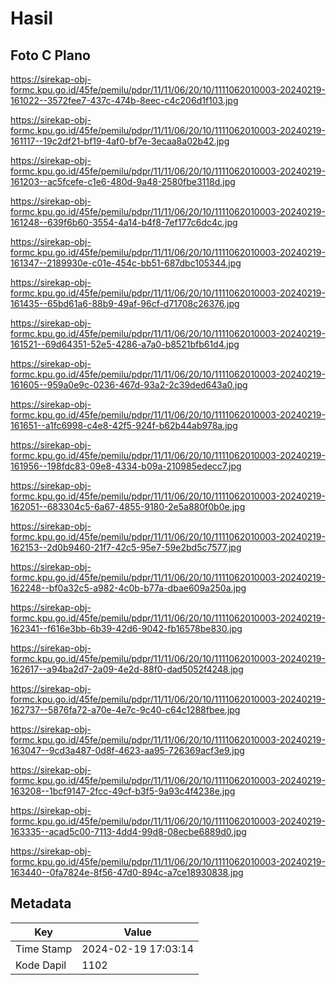 # Hasil

## Foto C Plano

https://sirekap-obj-formc.kpu.go.id/45fe/pemilu/pdpr/11/11/06/20/10/1111062010003-20240219-161022--3572fee7-437c-474b-8eec-c4c206d1f103.jpg

https://sirekap-obj-formc.kpu.go.id/45fe/pemilu/pdpr/11/11/06/20/10/1111062010003-20240219-161117--19c2df21-bf19-4af0-bf7e-3ecaa8a02b42.jpg

https://sirekap-obj-formc.kpu.go.id/45fe/pemilu/pdpr/11/11/06/20/10/1111062010003-20240219-161203--ac5fcefe-c1e6-480d-9a48-2580fbe3118d.jpg

https://sirekap-obj-formc.kpu.go.id/45fe/pemilu/pdpr/11/11/06/20/10/1111062010003-20240219-161248--639f6b60-3554-4a14-b4f8-7ef177c6dc4c.jpg

https://sirekap-obj-formc.kpu.go.id/45fe/pemilu/pdpr/11/11/06/20/10/1111062010003-20240219-161347--2189930e-c01e-454c-bb51-687dbc105344.jpg

https://sirekap-obj-formc.kpu.go.id/45fe/pemilu/pdpr/11/11/06/20/10/1111062010003-20240219-161435--65bd61a6-88b9-49af-96cf-d71708c26376.jpg

https://sirekap-obj-formc.kpu.go.id/45fe/pemilu/pdpr/11/11/06/20/10/1111062010003-20240219-161521--69d64351-52e5-4286-a7a0-b8521bfb61d4.jpg

https://sirekap-obj-formc.kpu.go.id/45fe/pemilu/pdpr/11/11/06/20/10/1111062010003-20240219-161605--959a0e9c-0236-467d-93a2-2c39ded643a0.jpg

https://sirekap-obj-formc.kpu.go.id/45fe/pemilu/pdpr/11/11/06/20/10/1111062010003-20240219-161651--a1fc6998-c4e8-42f5-924f-b62b44ab978a.jpg

https://sirekap-obj-formc.kpu.go.id/45fe/pemilu/pdpr/11/11/06/20/10/1111062010003-20240219-161956--198fdc83-09e8-4334-b09a-210985edecc7.jpg

https://sirekap-obj-formc.kpu.go.id/45fe/pemilu/pdpr/11/11/06/20/10/1111062010003-20240219-162051--683304c5-6a67-4855-9180-2e5a880f0b0e.jpg

https://sirekap-obj-formc.kpu.go.id/45fe/pemilu/pdpr/11/11/06/20/10/1111062010003-20240219-162153--2d0b9460-21f7-42c5-95e7-59e2bd5c7577.jpg

https://sirekap-obj-formc.kpu.go.id/45fe/pemilu/pdpr/11/11/06/20/10/1111062010003-20240219-162248--bf0a32c5-a982-4c0b-b77a-dbae609a250a.jpg

https://sirekap-obj-formc.kpu.go.id/45fe/pemilu/pdpr/11/11/06/20/10/1111062010003-20240219-162341--f616e3bb-6b39-42d6-9042-fb16578be830.jpg

https://sirekap-obj-formc.kpu.go.id/45fe/pemilu/pdpr/11/11/06/20/10/1111062010003-20240219-162617--a94ba2d7-2a09-4e2d-88f0-dad5052f4248.jpg

https://sirekap-obj-formc.kpu.go.id/45fe/pemilu/pdpr/11/11/06/20/10/1111062010003-20240219-162737--5876fa72-a70e-4e7c-9c40-c64c1288fbee.jpg

https://sirekap-obj-formc.kpu.go.id/45fe/pemilu/pdpr/11/11/06/20/10/1111062010003-20240219-163047--9cd3a487-0d8f-4623-aa95-726369acf3e9.jpg

https://sirekap-obj-formc.kpu.go.id/45fe/pemilu/pdpr/11/11/06/20/10/1111062010003-20240219-163208--1bcf9147-2fcc-49cf-b3f5-9a93c4f4238e.jpg

https://sirekap-obj-formc.kpu.go.id/45fe/pemilu/pdpr/11/11/06/20/10/1111062010003-20240219-163335--acad5c00-7113-4dd4-99d8-08ecbe6889d0.jpg

https://sirekap-obj-formc.kpu.go.id/45fe/pemilu/pdpr/11/11/06/20/10/1111062010003-20240219-163440--0fa7824e-8f56-47d0-894c-a7ce18930838.jpg


## Metadata

| Key        | Value               |
| ---------- | ------------------- |
| Time Stamp | 2024-02-19 17:03:14 |
| Kode Dapil | 1102                |



